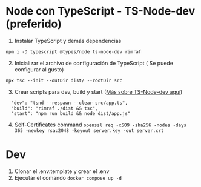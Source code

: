 # Node con TypeScript - TS-Node-dev (preferido)

1. Instalar TypeScript y demás dependencias
```
npm i -D typescript @types/node ts-node-dev rimraf
```
2. Inicializar el archivo de configuración de TypeScript ( Se puede configurar al gusto)
```
npx tsc --init --outDir dist/ --rootDir src
```

3. Crear scripts para dev, build y start ([Más sobre TS-Node-dev aquí](https://www.npmjs.com/package/ts-node-dev))
```
  "dev": "tsnd --respawn --clear src/app.ts",
  "build": "rimraf ./dist && tsc",
  "start": "npm run build && node dist/app.js"
```
4. Self-Certificates command ```openssl req -x509 -sha256 -nodes -days 365 -newkey rsa:2048 -keyout server.key -out server.crt```

# Dev
1. Clonar el .env.template y crear el .env
2. Ejecutar el comando ```docker compose up -d```